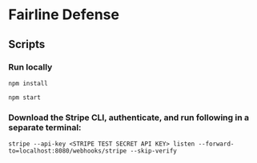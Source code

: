 # Fairline Defense

## Scripts

### Run locally
```
npm install
```

```
npm start
```

### Download the Stripe CLI, authenticate, and run following in a separate terminal:
```
stripe --api-key <STRIPE TEST SECRET API KEY> listen --forward-to=localhost:8080/webhooks/stripe --skip-verify
```
